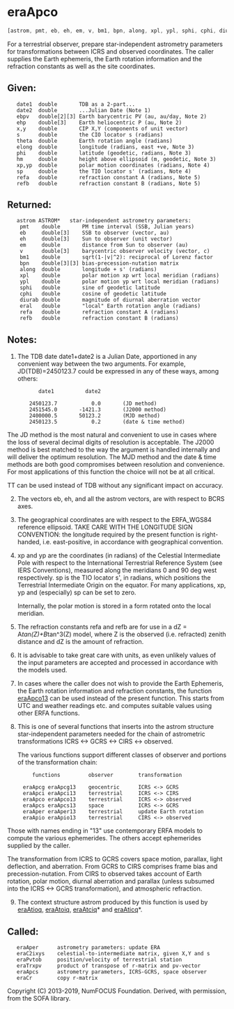 # eraApco

```js
[astrom, pmt, eb, eh, em, v, bm1, bpn, along, xpl, ypl, sphi, cphi, diurab, eral, refa, refb] = ERFA.apco(date1, date2, ebpv, ehp, x, y, s, theta, elong, phi, hm, xp, yp, sp, refa, refb)
```

For a terrestrial observer, prepare star-independent astrometry
parameters for transformations between ICRS and observed
coordinates.  The caller supplies the Earth ephemeris, the Earth
rotation information and the refraction constants as well as the
site coordinates.

## Given:
```
   date1  double       TDB as a 2-part...
   date2  double       ...Julian Date (Note 1)
   ebpv   double[2][3] Earth barycentric PV (au, au/day, Note 2)
   ehp    double[3]    Earth heliocentric P (au, Note 2)
   x,y    double       CIP X,Y (components of unit vector)
   s      double       the CIO locator s (radians)
   theta  double       Earth rotation angle (radians)
   elong  double       longitude (radians, east +ve, Note 3)
   phi    double       latitude (geodetic, radians, Note 3)
   hm     double       height above ellipsoid (m, geodetic, Note 3)
   xp,yp  double       polar motion coordinates (radians, Note 4)
   sp     double       the TIO locator s' (radians, Note 4)
   refa   double       refraction constant A (radians, Note 5)
   refb   double       refraction constant B (radians, Note 5)
```

## Returned:
```
   astrom ASTROM*   star-independent astrometry parameters:
    pmt    double       PM time interval (SSB, Julian years)
    eb     double[3]    SSB to observer (vector, au)
    eh     double[3]    Sun to observer (unit vector)
    em     double       distance from Sun to observer (au)
    v      double[3]    barycentric observer velocity (vector, c)
    bm1    double       sqrt(1-|v|^2): reciprocal of Lorenz factor
    bpn    double[3][3] bias-precession-nutation matrix
    along  double       longitude + s' (radians)
    xpl    double       polar motion xp wrt local meridian (radians)
    ypl    double       polar motion yp wrt local meridian (radians)
    sphi   double       sine of geodetic latitude
    cphi   double       cosine of geodetic latitude
    diurab double       magnitude of diurnal aberration vector
    eral   double       "local" Earth rotation angle (radians)
    refa   double       refraction constant A (radians)
    refb   double       refraction constant B (radians)
```

## Notes:

1) The TDB date date1+date2 is a Julian Date, apportioned in any
   convenient way between the two arguments.  For example,
   JD(TDB)=2450123.7 could be expressed in any of these ways, among
   others:

```
          date1          date2

       2450123.7           0.0       (JD method)
       2451545.0       -1421.3       (J2000 method)
       2400000.5       50123.2       (MJD method)
       2450123.5           0.2       (date & time method)
```

   The JD method is the most natural and convenient to use in cases
   where the loss of several decimal digits of resolution is
   acceptable.  The J2000 method is best matched to the way the
   argument is handled internally and will deliver the optimum
   resolution.  The MJD method and the date & time methods are both
   good compromises between resolution and convenience.  For most
   applications of this function the choice will not be at all
   critical.

   TT can be used instead of TDB without any significant impact on
   accuracy.

2) The vectors eb, eh, and all the astrom vectors, are with respect
   to BCRS axes.

3) The geographical coordinates are with respect to the ERFA_WGS84
   reference ellipsoid.  TAKE CARE WITH THE LONGITUDE SIGN
   CONVENTION:  the longitude required by the present function is
   right-handed, i.e. east-positive, in accordance with geographical
   convention.

4) xp and yp are the coordinates (in radians) of the Celestial
   Intermediate Pole with respect to the International Terrestrial
   Reference System (see IERS Conventions), measured along the
   meridians 0 and 90 deg west respectively.  sp is the TIO locator
   s', in radians, which positions the Terrestrial Intermediate
   Origin on the equator.  For many applications, xp, yp and
   (especially) sp can be set to zero.

   Internally, the polar motion is stored in a form rotated onto the
   local meridian.

5) The refraction constants refa and refb are for use in a
   dZ = A*tan(Z)+B*tan^3(Z) model, where Z is the observed
   (i.e. refracted) zenith distance and dZ is the amount of
   refraction.

6) It is advisable to take great care with units, as even unlikely
   values of the input parameters are accepted and processed in
   accordance with the models used.

7) In cases where the caller does not wish to provide the Earth
   Ephemeris, the Earth rotation information and refraction
   constants, the function [eraApco13][1] can be used instead of the
   present function.  This starts from UTC and weather readings etc.
   and computes suitable values using other ERFA functions.

8) This is one of several functions that inserts into the astrom
   structure star-independent parameters needed for the chain of
   astrometric transformations ICRS <-> GCRS <-> CIRS <-> observed.

   The various functions support different classes of observer and
   portions of the transformation chain:

```
        functions         observer        transformation

     eraApcg eraApcg13    geocentric      ICRS <-> GCRS
     eraApci eraApci13    terrestrial     ICRS <-> CIRS
     eraApco eraApco13    terrestrial     ICRS <-> observed
     eraApcs eraApcs13    space           ICRS <-> GCRS
     eraAper eraAper13    terrestrial     update Earth rotation
     eraApio eraApio13    terrestrial     CIRS <-> observed
```

   Those with names ending in "13" use contemporary ERFA models to
   compute the various ephemerides.  The others accept ephemerides
   supplied by the caller.

   The transformation from ICRS to GCRS covers space motion,
   parallax, light deflection, and aberration.  From GCRS to CIRS
   comprises frame bias and precession-nutation.  From CIRS to
   observed takes account of Earth rotation, polar motion, diurnal
   aberration and parallax (unless subsumed into the ICRS <-> GCRS
   transformation), and atmospheric refraction.

9) The context structure astrom produced by this function is used by
   [eraAtioq][13], [eraAtoiq][14], [eraAtciq][15]* and [eraAticq][16]*.

## Called:
```
   eraAper      astrometry parameters: update ERA
   eraC2ixys    celestial-to-intermediate matrix, given X,Y and s
   eraPvtob     position/velocity of terrestrial station
   eraTrxpv     product of transpose of r-matrix and pv-vector
   eraApcs      astrometry parameters, ICRS-GCRS, space observer
   eraCr        copy r-matrix
```

Copyright (C) 2013-2019, NumFOCUS Foundation.
Derived, with permission, from the SOFA library.


[1]: era.apco13.md
[13]: era.atioq.md
[14]: era.atoiq.md
[15]: era.atciq.md
[16]: era.aticq.md
